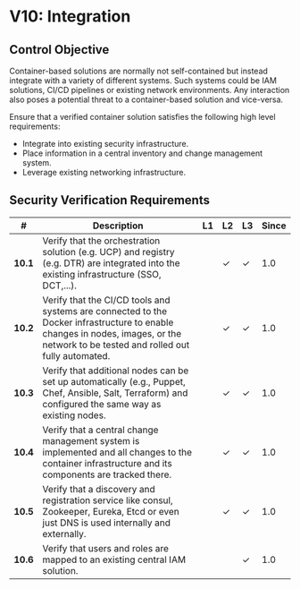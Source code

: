 # V10: Integration

## Control Objective

Container-based solutions are normally not self-contained but instead integrate with a variety of different systems. Such systems could be IAM solutions, CI/CD pipelines or existing network environments. Any interaction also poses a potential threat to a container-based solution and vice-versa.

Ensure that a verified container solution satisfies the following high level requirements:

* Integrate into existing security infrastructure.
* Place information in a central inventory and change management system.
* Leverage existing networking infrastructure.

## Security Verification Requirements

| # | Description | L1 | L2 | L3 | Since |
| --- | --- | --- | --- | -- | -- |
| **10.1** | Verify that the orchestration solution (e.g. UCP) and registry (e.g. DTR) are integrated into the existing infrastructure (SSO, DCT,...). |  | ✓ | ✓ | 1.0 |
| **10.2** | Verify that the CI/CD tools and systems are connected to the Docker infrastructure to enable changes in nodes, images, or the network to be tested and rolled out fully automated. |  | ✓ | ✓ | 1.0 |
| **10.3** | Verify that additional nodes can be set up automatically (e.g., Puppet, Chef, Ansible, Salt, Terraform) and configured the same way as existing nodes. |  | ✓ | ✓ | 1.0 |
| **10.4** | Verify that a central change management system is implemented and all changes to the container infrastructure and its components are tracked there. | | ✓ | ✓ | 1.0 |
| **10.5** | Verify that a discovery and registration service like consul, Zookeeper, Eureka, Etcd or even just DNS is used internally and externally. |  | ✓ | ✓ | 1.0 |
| **10.6** | Verify that users and roles are mapped to an existing central IAM solution. |  |  | ✓ | 1.0 |
